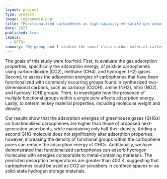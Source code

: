 ```yaml
---
layout: project
type: project
image: img/onemin.png
title: "Functionalized carbophenes as high-capacity versatile gas adsorbents: An ab initio study"
date: 2023
published: true
labels:
  - DFTB+
summary: "My group and I studied the novel class carbon material called N-Carbophenes on its ability to adsorb on Green House Gasses."
---
```



The goals of this study were fourfold. First, to evaluate the gas adsorption properties, specifically the adsorption energy, of pristine carbophenes using carbon dioxide (CO2), methane (CH4), and hydrogen (H2) gases. Second, to assess the adsorption energies of carbophenes that have been functionalized with commonly occurring groups found in synthesized two-dimensional carbons, such as carboxyl (COOH), amine (NH2), nitro (NO2), and hydroxyl (OH) groups. Third, to investigate how the presence of multiple functional groups within a single pore affects adsorption energy. Lastly, to determine key material properties, including molecular weight and density.

Our results show that the adsorption energies of greenhouse gases (GHGs) on functionalized carbophenes are higher than those of proposed next-generation adsorbents, while maintaining only half their density. Adding a second GHG molecule does not significantly alter adsorption properties; however, increasing the density of functional groups within the carbophene pores can reduce the adsorption energy of GHGs. Additionally, we have demonstrated that functionalized carbophenes can adsorb hydrogen molecules with energies comparable to metal-containing materials. The predicted desorption temperatures are greater than 400 K, suggesting that carbophenes could be used as CO2 air scrubbers in confined spaces or as solid-state hydrogen storage materials.


